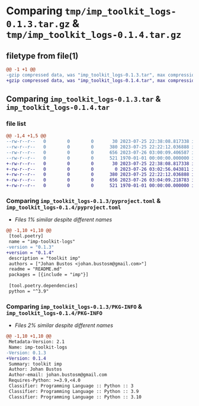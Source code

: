 # Comparing `tmp/imp_toolkit_logs-0.1.3.tar.gz` & `tmp/imp_toolkit_logs-0.1.4.tar.gz`

## filetype from file(1)

```diff
@@ -1 +1 @@
-gzip compressed data, was "imp_toolkit_logs-0.1.3.tar", max compression
+gzip compressed data, was "imp_toolkit_logs-0.1.4.tar", max compression
```

## Comparing `imp_toolkit_logs-0.1.3.tar` & `imp_toolkit_logs-0.1.4.tar`

### file list

```diff
@@ -1,4 +1,5 @@
--rw-r--r--   0        0        0       30 2023-07-25 22:38:08.817338 imp_toolkit_logs-0.1.3/README.md
--rw-r--r--   0        0        0      380 2023-07-25 22:22:12.036888 imp_toolkit_logs-0.1.3/imp/main.py
--rw-r--r--   0        0        0      656 2023-07-26 03:00:09.406587 imp_toolkit_logs-0.1.3/pyproject.toml
--rw-r--r--   0        0        0      521 1970-01-01 00:00:00.000000 imp_toolkit_logs-0.1.3/PKG-INFO
+-rw-r--r--   0        0        0       30 2023-07-25 22:38:08.817338 imp_toolkit_logs-0.1.4/README.md
+-rw-r--r--   0        0        0        0 2023-07-26 03:02:56.043811 imp_toolkit_logs-0.1.4/imp/__init__.py
+-rw-r--r--   0        0        0      380 2023-07-25 22:22:12.036888 imp_toolkit_logs-0.1.4/imp/main.py
+-rw-r--r--   0        0        0      656 2023-07-26 03:04:09.218783 imp_toolkit_logs-0.1.4/pyproject.toml
+-rw-r--r--   0        0        0      521 1970-01-01 00:00:00.000000 imp_toolkit_logs-0.1.4/PKG-INFO
```

### Comparing `imp_toolkit_logs-0.1.3/pyproject.toml` & `imp_toolkit_logs-0.1.4/pyproject.toml`

 * *Files 1% similar despite different names*

```diff
@@ -1,10 +1,10 @@
 [tool.poetry]
 name = "imp-toolkit-logs"
-version = "0.1.3"
+version = "0.1.4"
 description = "toolkit imp"
 authors = ["Johan Bustos <johan.bustosm@gmail.com>"]
 readme = "README.md"
 packages = [{include = "imp"}]
 
 [tool.poetry.dependencies]
 python = "^3.9"
```

### Comparing `imp_toolkit_logs-0.1.3/PKG-INFO` & `imp_toolkit_logs-0.1.4/PKG-INFO`

 * *Files 2% similar despite different names*

```diff
@@ -1,10 +1,10 @@
 Metadata-Version: 2.1
 Name: imp-toolkit-logs
-Version: 0.1.3
+Version: 0.1.4
 Summary: toolkit imp
 Author: Johan Bustos
 Author-email: johan.bustosm@gmail.com
 Requires-Python: >=3.9,<4.0
 Classifier: Programming Language :: Python :: 3
 Classifier: Programming Language :: Python :: 3.9
 Classifier: Programming Language :: Python :: 3.10
```

